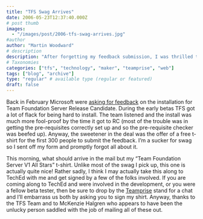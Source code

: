 ```yaml
---
title: "TFS Swag Arrives"
date: 2006-05-23T12:37:40.000Z
# post thumb
images:
  - "/images/post/2006-tfs-swag-arrives.jpg"
#author
author: "Martin Woodward"
# description
description: "After forgetting my feedback submission, I was thrilled to receive my stylish "Team Foundation Server V1 All Stars" t-shirt in the mail."
# Taxonomies
categories: ["tfs", "technology", "maker", "teamprise", "web"]
tags: ["blog", "archive"]
type: "regular" # available type (regular or featured)
draft: false
---
```

[](http://www.woodwardweb.com/blog/CIMG3334.JPG)Back in February Microsoft were [asking for feedback](http://blogs.msdn.com/robcaron/archive/2006/02/17/534416.aspx) on the installation for Team Foundation Server Release Candidate.  During the early betas TFS got a lot of flack for being hard to install.  The team listened and the install was much more fool-proof by the time it got to RC (most of the trouble was in getting the pre-requisites correctly set up and so the pre-requisite checker was beefed up).  Anyway, the sweetener in the deal was the offer of a free t-shirt for the first 300 people to submit the feedback.  I’m a sucker for swag so I sent off my form and promptly forgot all about it.  

This morning, what should arrive in the mail but my “Team Foundation Server V1 All Stars” t-shirt.  Unlike most of the swag I pick up, this one is actually quite nice!  Rather sadly, I think I may actually take this along to TechEd with me and get signed by a few of the folks involved.  If you are coming along to TechEd and were involved in the development, or you were a fellow beta tester, then be sure to drop by the [Teamprise](http://www.teamprise.com/) stand for a chat and I’ll embarrass us both by asking you to sign my shirt.    Anyway, thanks to the TFS Team and to McKenzie Halgren who appears to have been the unlucky person saddled with the job of mailing all of these out.